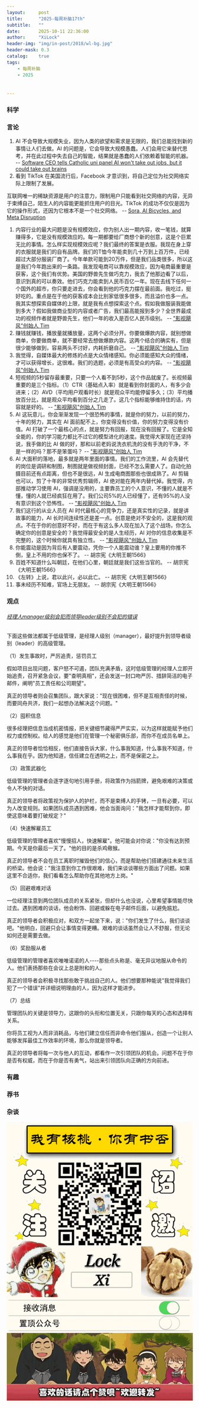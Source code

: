 ```yaml
---
layout:     post
title:      "2025-每周补脑17th"
subtitle:   ""
date:       2025-10-11 22:36:00
author:     "XiLock"
header-img: "img/in-post/2018/wl-bg.jpg"
header-mask: 0.3
catalog:    true
tags:
    - 每周补脑
    - 2025


---
```


### 科学


### 言论
1. AI 不会导致大规模失业，因为人类的欲望和需求是无限的，我们总能找到新的事情让人们去做。AI 的问题是，它会导致大规模愚蠢。人们会用它来替代思考，并在此过程中失去自己的智能，结果就是愚蠢的人们依赖着智能的机器。 -- [Software CEO tells Catholic uni panel AI won't take out jobs, but it could take out brains](https://www.theregister.com/2025/09/26/ai_catholic_uni/)
1. 看到 TikTok 在美国流行后，Facebook 才意识到，将自己定位为社交网络实际上限制了发展。

互联网唯一的稀缺资源是用户的注意力，限制用户只能看到社交网络的内容，无异于束缚自己，陌生人的内容能更能抓住用户的目光。TikTok 的成功不仅仅是因为它的操作形式，还因为它根本不是一个社交网络。 -- [Sora, AI Bicycles, and Meta Disruption](https://stratechery.com/2025/sora-ai-bicycles-and-meta-disruption/)
1. 内容行业的最大问题是没有规模效应，你为别人出一期内容，收一笔钱，就算赚得多，它是没有规模效应的。每一期都要给厂商想个新的创意，这是个巨累无比的事情。怎么样实现规模效应呢？我们最终的答案是衣服。我现在身上穿的衣服就是我们的自有品牌。我们的T恤今年能卖到几十万到上百万件，已经超过大部分服装厂商了。今年单款可能到20万件，但是我们品类很多，所以这是我们今年跑出来的一条路。我发现电商可以靠规模效应，因为电商最重要是获客，这个我们有优势。美国的野兽先生做巧克力，我去了他那边看了以后，意识到真的可以奏效。他们巧克力能卖到人民币百亿一年。现在去线下任何一个国外的超市，你只要走进去，你会看到他的巧克力摆在最前面。我吃过，挺好吃的。重点是在于他的获客成本会比别家低很多很多，而且溢价也多一点。我其实想探索自媒体的上限，就是我有点想探索这个点。假如我做服装我能做到多大？假如我做商业型的内容或者广告，我们最高能报到多少？全世界最成功的视频作者就是野兽先生，他们一年的收入是百亿人民币级别。 -- ["影视飓风"创始人 Tim](https://www.bilibili.com/video/BV1B5xkzPEhx/)
1. 赚钱就赚钱，播放量就播放量，这两个必须分开。你要做爆款内容，就别想做商单，你要做商单，就不要经常去想做爆款内容。这两个结合的确实有，但是很少能够做到，容易两头不讨好，内耗折磨自己。 -- ["影视飓风"创始人 Tim](https://www.bilibili.com/video/BV1B5xkzPEhx/) 
1. 我觉得，自媒体最大的修炼的点是大众情绪感知。你必须能感知大众的情绪，才可以获得增长，这很难。我们的选题，必须是有高受众的内容。 -- ["影视飓风"创始人 Tim](https://www.bilibili.com/video/BV1B5xkzPEhx/)
1. 短视频的5秒留存最重要，只要一个人看不到5秒，这个作品就废了。长视频最重要的是三个指标。（1）CTR（基础点入率）就是看到你封面的人，有多少会进来；（2）AVD（平均用户观看时长）就是观众平均能停留多久；（3）平均播放百分比，就是观众平均看到百分之几走了。这几个指标能够维持住的话，内容就是好的。  -- ["影视飓风"创始人 Tim](https://www.bilibili.com/video/BV1B5xkzPEhx/)
1. AI 这玩意儿，你会渐渐发现一个很恐怖的事情，就是你的努力，以前的努力，十年的努力，其实在 AI 面前配不上，你变得没有价值，你的努力变得没有价值。AI 打破了一个最核心的点，就是努力有回报，现在没有回报了。它是全知全能的，你的学习能力都比不过它的模型进化的速度。我觉得大家现在还坚持说，我手做的比 AI 做的好，那和以前老妈说洗衣机洗的没有手洗的干净，不是一样的吗？那不是笨蛋吗？  -- ["影视飓风"创始人 Tim](https://www.bilibili.com/video/BV1B5xkzPEhx/)
1. AI 大面积的落地，最多就是两年里面的事情。我们的工作流里，AI 会先替代的岗位是调研和制图，制图就是做视频封面，已经不怎么需要人了。自动化拍摄目前还有点距离，但也不是很远，AI 生成电商图那些也很成熟了。AI 剪辑也可以，剪了十年的非常优秀剪辑师，AI 绝对能在两年内替代掉。我觉得，内部推动学习使用 AI，强调是没用的，主要靠员工的个人意识，不懂的人就是不懂，懂的人就已经疯狂在用了。我们公司5%的人已经懂了，还有95%的人没有意识到这个恐怖性。  -- ["影视飓风"创始人 Tim](https://www.bilibili.com/video/BV1B5xkzPEhx/)
1. 我们这行的从业人员在 AI 时代最核心的竞争力，还是真实性的记录，就是讲故事的能力，AI 长时间连续性还是差一点。创意是绝对不安全的，这是我的观点。不在于你的创意好不好，而在于有这么多人现在加入了这个战场，你怎么确定你的创意是安全的？我觉得最安全的是人生经历，AI 对你的信息收集是不完整的，这个时候你就具有独立性。 -- ["影视飓风"创始人 Tim](https://www.bilibili.com/video/BV1B5xkzPEhx/)
1. 你能震动是因为背后有人要震动，凭你一个人能震动谁？皇上要用的你推不倒，皇上不用的你也保不了。 -- 胡宗宪《大明王朝1566》
1. 百姓不知道什么叫朝廷，在他们心里，朝廷就是我们这些当官的。 -- 胡宗宪《大明王朝1566》
1. 《左转》上说，君以此兴，必以此亡。 -- 胡宗宪《大明王朝1566》
1. 事未经历不知难，官场上无朋友。 -- 胡宗宪《大明王朝1566》

### 观点
###### [经理人manager级别会犯而领导leader级别不会犯的错误](https://simonsinek.com/stories/5-things-managers-do-that-leaders-never-would-according-to-simon/)
下面这些做法都属于低级管理，是经理人级别（manager），最好提升到领导者级别（leader）的高级管理。


（1）发生事故时，严厉追责，惩罚员工

假如项目出现问题，客户怒不可遏，团队充满矛盾，这时低级管理的经理人立即开始追责，召开紧急会议，要"查明真相"，还会发送一封口吻严厉、措辞简洁的电子邮件，阐明"员工责任和公司期望"。

真正的领导者则会召集团队，跟大家说："现在很困难，但不是互相责怪的时候，而要同舟共济，我们一起想办法解决这个问题。"

（2）囤积信息

很多经理把信息当成机密情报，把关键细节藏得严严实实，以为这样就能赋予他们权力或控制权。给人的感觉是他们在管理一个秘密俱乐部，而你不在成员名单上。

真正的领导者恰恰相反，他们直接告诉大家，什么事我知道，什么事我不知道，什么事我在乎。因为他知道，信任建立在透明之上，而不是保密之上。

（3）政策武器化

低级管理的管理者会逐字逐句地引用手册，将政策作为挡箭牌，避免艰难的决策或令人不快的对话。

真正的领导者将政策视为保护人的护栏，而不是束缚人的手铐，一旦有必要，可以为人改变规则。如果团队成员遇到困难，他会当面询问："我怎样才能帮到你，即使这意味着要打破规定？"

（4）快速解雇员工

低级管理的管理者喜欢"慢慢招人，快速解雇"。他可能会对你说："你没有达到预期。今天是你最后一天了。"他的目的是杀鸡儆猴。

真正的领导者不会在员工离职时摧毁他们的信心，而是帮助他们搭建通往未来生活的桥梁。他会说："我注意到你工作很艰难，我们来谈谈哪些方面出了问题。如果这里不合适你，我们看看怎么帮助你在其他地方上岗。"

（5）回避艰难对话

一位经理注意到两位团队成员的关系紧张，但却什么也没说，心里希望事情能尽快过去。遇到困难的谈话，他会粉饰、回避或躲在电子邮件后面，以避免尴尬。

真正的领导者会积极应对，和双方一起坐下来，说："你们发生了什么，我们谈谈吧。"他明白，回避只会让事情变得更糟。艰难的谈话虽然会让人不舒服，但无论如何还是需要去做。

（6）奖励服从者

低级管理的管理者喜欢唯唯诺诺的人----那些点头称是、毫无异议地服从命令的人。他们表扬那些在会议上总是附和的人。

真正的领导者会积极寻找那些敢于挑战自己的人。他们想要那种能说"我觉得我们犯了一个错误"并详细说明理由的人，因为这样才能进步。

（7）总结

管理团队的关键是领导力，这跟你的头衔和位置无关，只跟你每天的心态和选择有关系。

你将员工视为人而非消耗品，与他们建立信任而非命令他们服从，创造一个让别人能够发挥最佳工作效率的环境，那么你就是领导者。

真正的领导者将每一次与他人的互动，都看作一次引领团队的机会。问题不在于你是否有权威，而在于你是否有勇气，站出来引领团队向正确的方向前进。

### 有趣


### 荐书


### 杂谈


![](/img/wc-tail.GIF)
